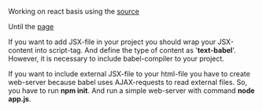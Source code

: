 Working on react basis using the [source](https://metanit.com/web/react/1.1.php)

Until the [page](https://metanit.com/web/react/1.3.php)

If you want to add JSX-file in your project you should wrap your JSX-content into script-tag.
And define the type of content as '**text-babel**'.
However, it is necessary to include babel-compiler to your project.

If you want to include external JSX-file to your html-file you have to 
create web-server because babel uses AJAX-requests to read external files.
So, you have to run **npm init**. And run a simple web-server with command
**node app.js**.
